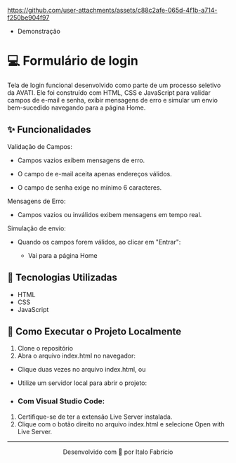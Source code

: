 https://github.com/user-attachments/assets/c88c2afe-065d-4f1b-a714-f250be904f97
- Demonstração



# 💻 Formulário de login

Tela de login funcional desenvolvido como parte de um processo seletivo da AVATI. Ele foi construído com HTML, CSS e JavaScript para validar campos de e-mail e senha, exibir mensagens de erro e simular um envio bem-sucedido navegando para a página Home.

## ✨ Funcionalidades

Validação de Campos:

- Campos vazios exibem mensagens de erro.

- O campo de e-mail aceita apenas endereços válidos.

- O campo de senha exige no mínimo 6 caracteres.

Mensagens de Erro:

- Campos vazios ou inválidos exibem mensagens em tempo real.

Simulação de envio:

- Quando os campos forem válidos, ao clicar em "Entrar":
  
  - Vai para a página Home

## 🧪 Tecnologias Utilizadas
- HTML
- CSS
- JavaScript

## 🚀 Como Executar o Projeto Localmente
1. Clone o repositório
2. Abra o arquivo index.html no navegador:

 - Clique duas vezes no arquivo index.html, ou

 - Utilize um servidor local para abrir o projeto:
  
  - ### Com Visual Studio Code:
   1. Certifique-se de ter a extensão Live Server instalada.
   2. Clique com o botão direito no arquivo index.html e selecione Open with Live Server.

---

<p align="center">Desenvolvido com 💜 por Italo Fabrício</p>
